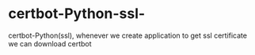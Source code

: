 # certbot-Python-ssl-
certbot-Python(ssl), whenever we create application to get ssl certificate we can download certbot
